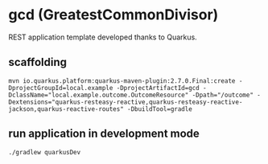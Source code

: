 # gcd (GreatestCommonDivisor)

REST application template developed thanks to Quarkus.

## scaffolding

```shell
mvn io.quarkus.platform:quarkus-maven-plugin:2.7.0.Final:create -DprojectGroupId=local.example -DprojectArtifactId=gcd -DclassName="local.example.outcome.OutcomeResource" -Dpath="/outcome" -Dextensions="quarkus-resteasy-reactive,quarkus-resteasy-reactive-jackson,quarkus-reactive-routes" -DbuildTool=gradle
```

## run application in development mode

```shell
./gradlew quarkusDev
```
